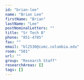 ```yaml
---
id: "brian-lee"
name: "Brian Lee"
firstName: "Brian"
lastName: "Lee"
postNominalLetters: ""
title: "Sr Tech B"
phone: "851-4785"
fax: ""
email: "bl2530@cumc.columbia.edu"
room: "501"
url: ""
group: "Research Staff"
researchAreas: []
tags: []
---
```

